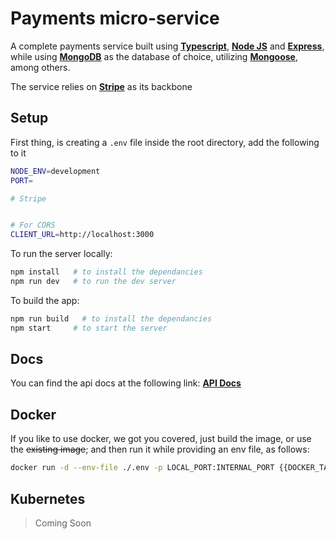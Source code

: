 # Payments micro-service

A complete payments service built using **[Typescript](https://nodejs.org)**, **[Node JS](https://nodejs.org)** and **[Express](https://expressjs.com)**, while using **[MongoDB](https://mongodb.com)** as the database of choice, utilizing **[Mongoose](https://mongoosejs.com/)**, among others.

The service relies on **[Stripe](https://stripe.com)** as its backbone

## Setup

First thing, is creating a `.env` file inside the root directory, add the following to it

```bash
NODE_ENV=development
PORT=

# Stripe


# For CORS
CLIENT_URL=http://localhost:3000
```

To run the server locally:

```bash
npm install   # to install the dependancies
npm run dev   # to run the dev server
```

To build the app:

```bash
npm run build   # to install the dependancies
npm start     # to start the server
```

## Docs

You can find the api docs at the following link: **[API Docs](https://documenter.getpostman.com/view/7211750/UUxwBU99)**

## Docker

If you like to use docker, we got you covered, just build the image, or use the ~~existing image~~; and then run it while providing an env file, as follows:

```bash
docker run -d --env-file ./.env -p LOCAL_PORT:INTERNAL_PORT {{DOCKER_TAG}}/payments
```

## Kubernetes

> Coming Soon
